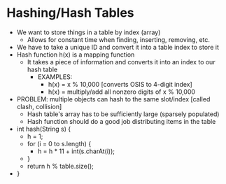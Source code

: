 <h1>Hashing/Hash Tables</h1>

- We want to store things in a table by index (array)
  - Allows for constant time when finding, inserting, removing, etc.
- We have to take a unique ID and convert it into a table index to store it
- Hash function h(x) is a mapping function
  - It takes a piece of information and converts it into an index to our hash table
    - EXAMPLES:
      - h(x) = x % 10,000 [converts OSIS to 4-digit index]
      - h(x) = multiply/add all nonzero digits of x % 10,000
- PROBLEM: multiple objects can hash to the same slot/index [called clash, collision]
  - Hash table's array has to be sufficiently large (sparsely populated)
  - Hash function should do a good job distributing items in the table
- int hash(String s) {
  - h = 1;
  - for (i = 0 to s.length) {
    - h = h * 11 + int(s.charAt(i));
  - }
  - return h % table.size();
- }
